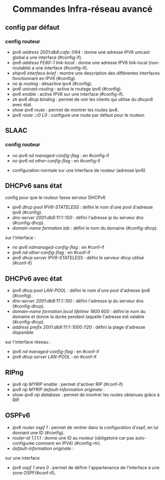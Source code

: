 <center> <h1> Commandes Infra-réseau avancé </h1> </center>

## config par défaut

### config routeur

* *ipv6 address 2001:db8:cafe::1/64* : donne une adresse IPV6 unicast global a une interface (#config-if).
* *ipv6 address FE80::1 link-local* : donne une adresse IPV6 link-local (non-routable) a une interface (#config-if).
* *shipv6 interface brief* : montre une description des différentes interfaces fonctionnant en IPV6 (#config).
* *no ip routing* : désactive ipv4 (#config).
* *ipv6 unicast-routing* : active le routage ipv6 (#config).
* *ipv6 enable* : active IPV6 sur une interface (#config-if).
* *sh ipv6 dhcp binding* : permet de voir les clients qui utilise du dhcpv6 avec état.
* *show ipv6 route* : permet de montrer les routes ipv6.
* *ipv6 route ::/0 L0* : configure une route par défaut pour le routeur.

## SLAAC

### config routeur

* *no ipv6 nd managed-config-flag* : en #config-if
* *no ipv6 nd other-config-flag* : en #config-if

+ configuration normale sur une interface de routeur (adresse ipv6)

## DHCPv6 sans état

config pour que le routeur fasse serveur DHCPv6

* *ipv6 dhcp pool IPV6-STATELESS* : défini le nom d'une pool d'adresse ipv6 (#config).
* *dns-server 2001:db8:11:1::100* : défini l'adresse ip du serveur dns (#config-dhcp).
* *domain-name formation.lab* : défini le nom du domaine (#config-dhcp).

sur l'interface :

* *no ipv6 ndmanaged-config-flag* : en #conf-if
* *ipv6 nd other-config-flag* : en #conf-if
* *ipv6 dhcp server IPV6-STATELESS* : défini le serveur dhcp utilisé (#conf-if)

## DHCPv6 avec état

* *ipv6 dhcp pool LAN-POOL* : défini le nom d'une pool d'adresse ipv6 (#config).
* *dns-server 2001:db8:11:1::100* : défini l'adresse ip du serveur dns (#config-dhcp).
* *domain-name formation.local lifetime 1800 600* :  défini le nom du domaine et donne la durée pendant laquelle l'adresse est valable (#config-dhcp).
* *address prefix 2001:db8:11:1::1000 /120* : défini la plage d'adresse disponible

sur l'interface réseau :

* *ipv6 nd managed-config-flag* : en #conf-if
* *ipv6 dhcp server LAN-POOL* : en #conf-if

## RIPng

*  *ipv6 rip MYRIP enable* : permet d'activer RIP (#conf-if)
* *ipv6 rip MYRIP default-information originate* :
* *show ipv6 rip database* : permet de montrer les routes obtenues grâce à RIP.

## OSPFv6

* *ipv6 router ospf 1* : permet de rentrer dans la configuration d'ospf, en lui donnant une ID (#config).
* *router-id 1.1.1.1* : donne une ID au routeur (obligatoire car pas auto-configurée comment en IPV4) (#config-rtr).
* *default-information originate* :

sur une interface

* *ipv6 ospf 1 area 0* : permet de définir l'appartenance de l'interface à une zone OSPF(#conf-if).
